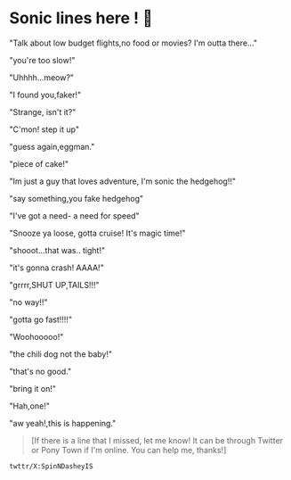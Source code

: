 # Sonic lines here ! 🫧

"Talk about low budget flights,no food or movies? I'm outta there..."

"you're too slow!"

"Uhhhh...meow?"

"I found you,faker!"

"Strange, isn't it?"

"C'mon! step it up"

"guess again,eggman."

"piece of cake!"

"Im just a guy that loves adventure, I'm sonic the hedgehog!!"

"say something,you fake hedgehog"

"I've got a need- a need for speed" 

"Snooze ya loose, gotta cruise! It's magic time!"

"shooot...that was.. tight!"

"it's gonna crash! AAAA!"

"grrrr,SHUT UP,TAILS!!!"

"no way!!"

"gotta go fast!!!!"

"Woohooooo!"

"the chili dog not the baby!"

"that's no good."

"bring it on!"

"Hah,one!"

"aw yeah!,this is happening."



>[If there is a line that I missed, let me know! It can be through Twitter or Pony Town if I'm online. You can help me, thanks!]

`twttr/X:SpinNDasheyIS`

